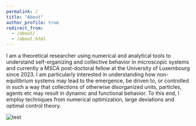 ```yaml
---
permalink: /
title: "About"
author_profile: true
redirect_from: 
  - /about/
  - /about.html
---
```



I am a theoretical researcher using numerical and analytical tools to understand self-organizing and collective behavior in microscopic systems and currently a MSCA post-doctoral fellow at the University of Luxembourg since 2023. I am particularly interested in understanding how non-equilibrium systems may lead to the emergence, be driven to, or controlled in such a way that collections of otherwise disorganized units, particles, agents etc may result in dynamic and functional behavior. To this end, I employ techniques from numerical optimization, large deviations and optimal control theory.

![test](mini_intro_graphic.png, "Achieving organized behavior")
